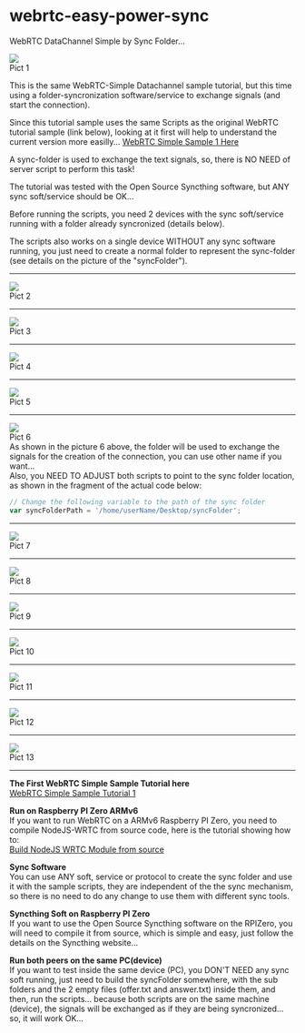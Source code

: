 # webrtc-easy-power-sync
WebRTC DataChannel Simple by Sync Folder...
 
![](img/webrtc-easy-power-sync-001.jpg)  
Pict 1  
 
 
This is the same WebRTC-Simple Datachannel sample tutorial, but this time using a folder-syncronization software/service to exchange signals (and start the connection).  
  
Since this tutorial sample uses the same Scripts as the original WebRTC tutorial sample (link below), looking at it first will help to understand the current version more easilly...
[WebRTC Simple Sample 1 Here](https://github.com/t2age/webrtc-easy-power)
  
A sync-folder is used to exchange the text signals, so, there is NO NEED of server script to perform this task!  
  
The tutorial was tested with the Open Source Syncthing software, but ANY sync soft/service should be OK...  
  
Before running the scripts, you need 2 devices with the sync soft/service running with a folder already syncronized (details below).  
  
The scripts also works on a single device WITHOUT any sync software running, you just need to create a normal folder to represent the sync-folder (see details on the picture of the "syncFolder").  
  
  

  
-----
![](img/webrtc-easy-power-sync-002.jpg)  
Pict 2  
  
-----
![](img/webrtc-easy-power-sync-003.jpg)  
Pict 3  
  
-----
![](img/webrtc-easy-power-sync-004.jpg)  
Pict 4  
  
-----
![](img/webrtc-easy-power-sync-005.jpg)  
Pict 5  
  
-----
![](img/webrtc-easy-power-sync-006.jpg)  
Pict 6  
As shown in the picture 6 above, the folder will be used to exchange the signals for the creation of the connection, you can use other name if you want...  
Also, you NEED TO ADJUST both scripts to point to the sync folder location, as shown in the fragment of the actual code below:  
```javascript
// Change the following variable to the path of the sync folder
var syncFolderPath = '/home/userName/Desktop/syncFolder';
```

-----
![](img/webrtc-easy-power-sync-007.jpg)  
Pict 7  
  
-----
![](img/webrtc-easy-power-sync-008.jpg)  
Pict 8  
  
-----
![](img/webrtc-easy-power-sync-009.jpg)  
Pict 9  
  
-----
![](img/webrtc-easy-power-sync-010.jpg)  
Pict 10  
  
-----
![](img/webrtc-easy-power-sync-011.jpg)  
Pict 11  
  
-----
![](img/webrtc-easy-power-sync-012.jpg)  
Pict 12  
  
-----
![](img/webrtc-easy-power-sync-013.jpg)  
Pict 13  
  
-----  

**The First WebRTC Simple Sample Tutorial here**  
[WebRTC Simple Sample Tutorial 1](https://github.com/t2age/webrtc-easy-power)  
  
  
**Run on Raspberry PI Zero ARMv6**  
If you want to run WebRTC on a ARMv6 Raspberry PI Zero, you need to compile NodeJS-WRTC from source code, here is the tutorial showing how to:  
[Build NodeJS WRTC Module from source](https://github.com/t2age/webrtc-armv6)  
  
  
**Sync Software**  
You can use ANY soft, service or protocol to create the sync folder and use it with the sample scripts, they are independent of the the sync mechanism, so there is no need to do any change to use them with different sync tools.  
  
  
**Syncthing Soft on Raspberry PI Zero**  
If you want to use the Open Source Syncthing software on the RPIZero, you will need to compile it from source, which is simple and easy, just follow the details on the Syncthing website...  
  
  
**Run both peers on the same PC(device)**  
If you want to test inside the same device (PC), you DON'T NEED any sync soft running, just need to build the syncFolder somewhere, with the sub folders and the 2 empty files (offer.txt and answer.txt) inside them, and then, run the scripts... because both scripts are on the same machine (device), the signals will be exchanged as if they are being syncronized... so, it will work OK...  
  
  
  
